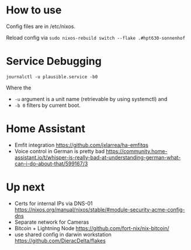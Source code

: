 # How to use

Config files are in /etc/nixos.

Reload config via
`sudo nixos-rebuild switch --flake .#hpt630-sonnenhof`

# Service Debugging

`journalctl -u plausible.service -b0`

Where the 
- `-u` argument is a unit name (retrievable by using systemctl) and
- `-b 0` filters by current boot.

# Home Assistant

- Emfit integration https://github.com/jxlarrea/ha-emfitqs
- Voice control in German is pretty bad https://community.home-assistant.io/t/whisper-is-really-bad-at-understanding-german-what-can-i-do-about-that/599167/3

# Up next

- Certs for internal IPs via DNS-01 https://nixos.org/manual/nixos/stable/#module-security-acme-config-dns
- Separate network for Cameras
- Bitcoin + Lightning Node https://github.com/fort-nix/nix-bitcoin/
- use shared config in darwin workstation https://github.com/DieracDelta/flakes
